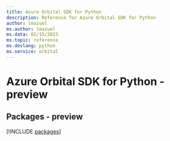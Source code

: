 ```yaml
---
title: Azure Orbital SDK for Python
description: Reference for Azure Orbital SDK for Python
author: lmazuel
ms.author: lmazuel
ms.data: 02/15/2023
ms.topic: reference
ms.devlang: python
ms.service: orbital
---
```

# Azure Orbital SDK for Python - preview
## Packages - preview
[!INCLUDE [packages](orbital-index.md)]